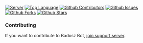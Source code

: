 [![Server](https://img.shields.io/discord/340947847728070666.svg?logo=discord&colorB=7289DA)](https://discord.gg/ZwPfRfp)
[![Top Language](https://img.shields.io/github/languages/top/badosz0/badosz-bot)](https://github.com/badosz0/badosz-bot)
[![Github Contributors](https://img.shields.io/github/contributors/badosz0/badosz-bot.svg)](https://github.com/badosz0/badosz-bot/contributors)
[![Github Issues](https://img.shields.io/github/issues/badosz0/badosz-bot.svg)](https://github.com/badosz0/badosz-bot/issues)
[![Github Forks](https://img.shields.io/github/forks/badosz0/badosz-bot.svg)](https://github.com/badosz0/badosz-bot/network)
[![Github Stars](https://img.shields.io/github/stars/badosz0/badosz-bot.svg)](https://github.com/badosz0/badosz-bot/stargazers)
### Contributing

If you want to contribute to Badosz Bot, [join support server](https://discord.gg/ZwPfRfp).
